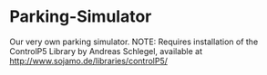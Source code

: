 # Parking-Simulator

Our very own parking simulator.
NOTE: Requires installation of the ControlP5 Library by Andreas Schlegel, available at http://www.sojamo.de/libraries/controlP5/
